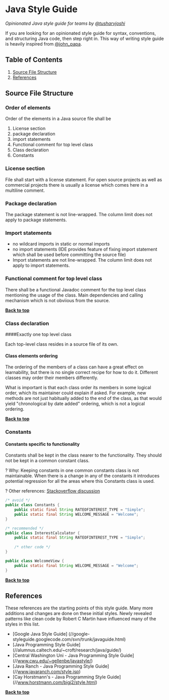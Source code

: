 # Java Style Guide

*Opinionated Java style guide for teams by [@tusharvjoshi](//twitter.com/tusharvjoshi)*

If you are looking for an opinionated style guide for syntax, conventions, and structuring Java code, then step right in. This way of writing style guide is heavily inspired from [@john_papa](//twitter.com/john_papa). 

## Table of Contents

  1. [Source File Structure](#source-file-structure)
  1. [References](#references)
  
## Source File Structure

### Order of elements

Order of the elements in a Java source file shall be

  1. License section
  1. package declaration
  1. import statements
  1. Functional comment for top level class
  1. Class declaration
  1. Constants
  
### License section

  File shall start with a license statement.  For open source projects as well as commercial projects there is usually a license which comes here in a multiline comment.
  
### Package declaration

  The package statement is not line-wrapped. The column limit does not apply to package statements.
  
### Import statements

  - no wildcard imports in static or normal imports
  - no import statements (IDE provides feature of fixing import statement which shall be used before committing the source file)
  - Import statements are not line-wrapped. The column limit does not apply to import statements.
  
### Functional comment for top level class

  There shall be a functional Javadoc comment for the top level class mentioning the usage of the class.  Main dependencies and calling mechanism which is not obviious from the source.

**[Back to top](#table-of-contents)**
  
### Class declaration
####Exactly one top level class

  Each top-level class resides in a source file of its own.
  
####  Class elements ordering

The ordering of the members of a class can have a great effect on learnability, but there is no single correct recipe for how to do it. Different classes may order their members differently.

What is important is that each class order its members in some logical order, which its maintainer could explain if asked. For example, new methods are not just habitually added to the end of the class, as that would yield "chronological by date added" ordering, which is not a logical ordering.  

**[Back to top](#table-of-contents)**

### Constants
#### Constants specific to functionality

Constants shall be kept in the class nearer to the functionality.  They should not be kept in a common constant class.

? Why: Keeping constants in one common constants class is not maintainable.  When there is a change in any of the constants it introduces potential regression for all the areas where this Constants class is used.

? Other references: [Stackoverflow discussion](http://stackoverflow.com/questions/66066/what-is-the-best-way-to-implement-constants-in-java/66076#66076)

```java
/* avoid */
public class Constants {
	public static final String RATEOFINTEREST_TYPE = "Simple";
	public static final String WELCOME_MESSAGE = "Welcome";
}
```

```java
/* recommended */
public class InterestCalculator {
	public static final String RATEOFINTEREST_TYPE = "Simple";
	
	/* other code */
}

public class WelcomeView {
	public static final String WELCOME_MESSAGE = "Welcome";
}
```

**[Back to top](#table-of-contents)**

## References

These references are the starting points of this style guide.  Many more additions and changes are done on these initial styles.  Newly revealed patterns like clean code by Robert C Martin have influenced many of the styles in this list.

  - [Google Java Style Guide] (//google-styleguide.googlecode.com/svn/trunk/javaguide.html)
  - [Java Programming Style Guide] (//alumnus.caltech.edu/~croft/research/java/guide/)
  - [Central Washington Uni - Java Programming Style Guide] (//www.cwu.edu/~gellenbe/javastyle/)
  - [Java Ranch - Java Programming Style Guide] (//www.javaranch.com/style.jsp)
  - [Cay Horstmann's - Java Programming Style Guide] (//www.horstmann.com/bigj2/style.html)
  
**[Back to top](#table-of-contents)**  